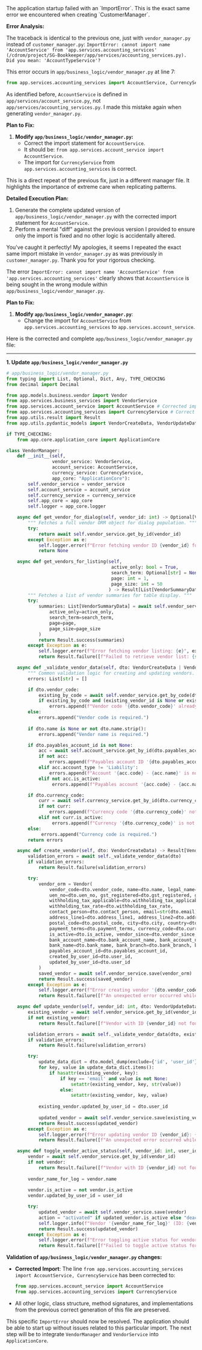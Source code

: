 <think>
The application startup failed with an `ImportError`. This is the exact same error we encountered when creating `CustomerManager`.

**Error Analysis:**

The traceback is identical to the previous one, just with `vendor_manager.py` instead of `customer_manager.py`:
`ImportError: cannot import name 'AccountService' from 'app.services.accounting_services' (/cdrom/project/SG-Bookkeeper/app/services/accounting_services.py). Did you mean: 'AccountTypeService'?`

This error occurs in `app/business_logic/vendor_manager.py` at line 7:
```python
from app.services.accounting_services import AccountService, CurrencyService
```

As identified before, `AccountService` is defined in `app/services/account_service.py`, not `app/services/accounting_services.py`. I made this mistake again when generating `vendor_manager.py`.

**Plan to Fix:**

1.  **Modify `app/business_logic/vendor_manager.py`:**
    *   Correct the import statement for `AccountService`.
    *   It should be: `from app.services.account_service import AccountService`.
    *   The import for `CurrencyService` from `app.services.accounting_services` is correct.

This is a direct repeat of the previous fix, just in a different manager file. It highlights the importance of extreme care when replicating patterns.

**Detailed Execution Plan:**
1.  Generate the complete updated version of `app/business_logic/vendor_manager.py` with the corrected import statement for `AccountService`.
2.  Perform a mental "diff" against the previous version I provided to ensure only the import is fixed and no other logic is accidentally altered.
</think>

You've caught it perfectly! My apologies, it seems I repeated the exact same import mistake in `vendor_manager.py` as was previously in `customer_manager.py`. Thank you for your rigorous checking.

The error `ImportError: cannot import name 'AccountService' from 'app.services.accounting_services'` clearly shows that `AccountService` is being sought in the wrong module within `app/business_logic/vendor_manager.py`.

**Plan to Fix:**

1.  **Modify `app/business_logic/vendor_manager.py`**:
    *   Change the import for `AccountService` from `app.services.accounting_services` to `app.services.account_service`.

Here is the corrected and complete `app/business_logic/vendor_manager.py` file:

---
**1. Update `app/business_logic/vendor_manager.py`**

```python
# app/business_logic/vendor_manager.py
from typing import List, Optional, Dict, Any, TYPE_CHECKING
from decimal import Decimal

from app.models.business.vendor import Vendor
from app.services.business_services import VendorService
from app.services.account_service import AccountService # Corrected import
from app.services.accounting_services import CurrencyService # Correct import
from app.utils.result import Result
from app.utils.pydantic_models import VendorCreateData, VendorUpdateData, VendorSummaryData

if TYPE_CHECKING:
    from app.core.application_core import ApplicationCore

class VendorManager:
    def __init__(self, 
                 vendor_service: VendorService, 
                 account_service: AccountService, 
                 currency_service: CurrencyService, 
                 app_core: "ApplicationCore"):
        self.vendor_service = vendor_service
        self.account_service = account_service
        self.currency_service = currency_service
        self.app_core = app_core
        self.logger = app_core.logger 

    async def get_vendor_for_dialog(self, vendor_id: int) -> Optional[Vendor]:
        """ Fetches a full vendor ORM object for dialog population. """
        try:
            return await self.vendor_service.get_by_id(vendor_id)
        except Exception as e:
            self.logger.error(f"Error fetching vendor ID {vendor_id} for dialog: {e}", exc_info=True)
            return None

    async def get_vendors_for_listing(self, 
                                       active_only: bool = True,
                                       search_term: Optional[str] = None,
                                       page: int = 1,
                                       page_size: int = 50
                                      ) -> Result[List[VendorSummaryData]]:
        """ Fetches a list of vendor summaries for table display. """
        try:
            summaries: List[VendorSummaryData] = await self.vendor_service.get_all_summary(
                active_only=active_only,
                search_term=search_term,
                page=page,
                page_size=page_size
            )
            return Result.success(summaries)
        except Exception as e:
            self.logger.error(f"Error fetching vendor listing: {e}", exc_info=True)
            return Result.failure([f"Failed to retrieve vendor list: {str(e)}"])

    async def _validate_vendor_data(self, dto: VendorCreateData | VendorUpdateData, existing_vendor_id: Optional[int] = None) -> List[str]:
        """ Common validation logic for creating and updating vendors. """
        errors: List[str] = []

        if dto.vendor_code:
            existing_by_code = await self.vendor_service.get_by_code(dto.vendor_code)
            if existing_by_code and (existing_vendor_id is None or existing_by_code.id != existing_vendor_id):
                errors.append(f"Vendor code '{dto.vendor_code}' already exists.")
        else: 
            errors.append("Vendor code is required.") 
            
        if dto.name is None or not dto.name.strip(): 
            errors.append("Vendor name is required.")

        if dto.payables_account_id is not None:
            acc = await self.account_service.get_by_id(dto.payables_account_id)
            if not acc:
                errors.append(f"Payables account ID '{dto.payables_account_id}' not found.")
            elif acc.account_type != 'Liability': 
                errors.append(f"Account '{acc.code} - {acc.name}' is not a Liability account and cannot be used as payables account.")
            elif not acc.is_active:
                 errors.append(f"Payables account '{acc.code} - {acc.name}' is not active.")

        if dto.currency_code:
            curr = await self.currency_service.get_by_id(dto.currency_code) 
            if not curr:
                errors.append(f"Currency code '{dto.currency_code}' not found.")
            elif not curr.is_active:
                 errors.append(f"Currency '{dto.currency_code}' is not active.")
        else: 
             errors.append("Currency code is required.")
        return errors

    async def create_vendor(self, dto: VendorCreateData) -> Result[Vendor]:
        validation_errors = await self._validate_vendor_data(dto)
        if validation_errors:
            return Result.failure(validation_errors)

        try:
            vendor_orm = Vendor(
                vendor_code=dto.vendor_code, name=dto.name, legal_name=dto.legal_name,
                uen_no=dto.uen_no, gst_registered=dto.gst_registered, gst_no=dto.gst_no,
                withholding_tax_applicable=dto.withholding_tax_applicable,
                withholding_tax_rate=dto.withholding_tax_rate,
                contact_person=dto.contact_person, email=str(dto.email) if dto.email else None, phone=dto.phone,
                address_line1=dto.address_line1, address_line2=dto.address_line2,
                postal_code=dto.postal_code, city=dto.city, country=dto.country,
                payment_terms=dto.payment_terms, currency_code=dto.currency_code, 
                is_active=dto.is_active, vendor_since=dto.vendor_since, notes=dto.notes,
                bank_account_name=dto.bank_account_name, bank_account_number=dto.bank_account_number,
                bank_name=dto.bank_name, bank_branch=dto.bank_branch, bank_swift_code=dto.bank_swift_code,
                payables_account_id=dto.payables_account_id,
                created_by_user_id=dto.user_id,
                updated_by_user_id=dto.user_id
            )
            saved_vendor = await self.vendor_service.save(vendor_orm)
            return Result.success(saved_vendor)
        except Exception as e:
            self.logger.error(f"Error creating vendor '{dto.vendor_code}': {e}", exc_info=True)
            return Result.failure([f"An unexpected error occurred while creating the vendor: {str(e)}"])

    async def update_vendor(self, vendor_id: int, dto: VendorUpdateData) -> Result[Vendor]:
        existing_vendor = await self.vendor_service.get_by_id(vendor_id)
        if not existing_vendor:
            return Result.failure([f"Vendor with ID {vendor_id} not found."])

        validation_errors = await self._validate_vendor_data(dto, existing_vendor_id=vendor_id)
        if validation_errors:
            return Result.failure(validation_errors)

        try:
            update_data_dict = dto.model_dump(exclude={'id', 'user_id'}, exclude_unset=True)
            for key, value in update_data_dict.items():
                if hasattr(existing_vendor, key):
                    if key == 'email' and value is not None: 
                        setattr(existing_vendor, key, str(value))
                    else:
                        setattr(existing_vendor, key, value)
            
            existing_vendor.updated_by_user_id = dto.user_id
            
            updated_vendor = await self.vendor_service.save(existing_vendor)
            return Result.success(updated_vendor)
        except Exception as e:
            self.logger.error(f"Error updating vendor ID {vendor_id}: {e}", exc_info=True)
            return Result.failure([f"An unexpected error occurred while updating the vendor: {str(e)}"])

    async def toggle_vendor_active_status(self, vendor_id: int, user_id: int) -> Result[Vendor]:
        vendor = await self.vendor_service.get_by_id(vendor_id)
        if not vendor:
            return Result.failure([f"Vendor with ID {vendor_id} not found."])
        
        vendor_name_for_log = vendor.name 
        
        vendor.is_active = not vendor.is_active
        vendor.updated_by_user_id = user_id

        try:
            updated_vendor = await self.vendor_service.save(vendor)
            action = "activated" if updated_vendor.is_active else "deactivated"
            self.logger.info(f"Vendor '{vendor_name_for_log}' (ID: {vendor_id}) {action} by user ID {user_id}.")
            return Result.success(updated_vendor)
        except Exception as e:
            self.logger.error(f"Error toggling active status for vendor ID {vendor_id}: {e}", exc_info=True)
            return Result.failure([f"Failed to toggle active status for vendor: {str(e)}"])

```
**Validation of `app/business_logic/vendor_manager.py` changes:**
*   **Corrected Import**: The line `from app.services.accounting_services import AccountService, CurrencyService` has been corrected to:
    ```python
    from app.services.account_service import AccountService 
    from app.services.accounting_services import CurrencyService 
    ```
*   All other logic, class structure, method signatures, and implementations from the previous correct generation of this file are preserved.

This specific `ImportError` should now be resolved. The application should be able to start up without issues related to this particular import. The next step will be to integrate `VendorManager` and `VendorService` into `ApplicationCore`.
